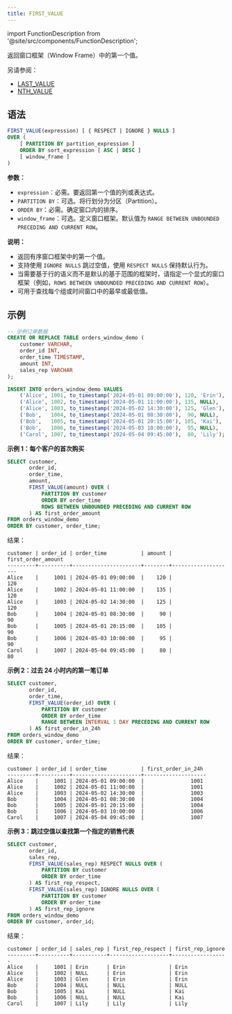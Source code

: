 ```yaml
---
title: FIRST_VALUE
---
```


import FunctionDescription from '@site/src/components/FunctionDescription';

<FunctionDescription description="引入或更新于：v1.2.697"/>

返回窗口框架（Window Frame）中的第一个值。

另请参阅：

- [LAST_VALUE](last-value.md)
- [NTH_VALUE](nth-value.md)

## 语法

```sql
FIRST_VALUE(expression) [ { RESPECT | IGNORE } NULLS ]
OVER (
    [ PARTITION BY partition_expression ]
    ORDER BY sort_expression [ ASC | DESC ]
    [ window_frame ]
)
```

**参数：**
- `expression`：必需。要返回第一个值的列或表达式。
- `PARTITION BY`：可选。将行划分为分区（Partition）。
- `ORDER BY`：必需。确定窗口内的排序。
- `window_frame`：可选。定义窗口框架。默认值为 `RANGE BETWEEN UNBOUNDED PRECEDING AND CURRENT ROW`。

**说明：**
- 返回有序窗口框架中的第一个值。
- 支持使用 `IGNORE NULLS` 跳过空值，使用 `RESPECT NULLS` 保持默认行为。
- 当需要基于行的语义而不是默认的基于范围的框架时，请指定一个显式的窗口框架（例如，`ROWS BETWEEN UNBOUNDED PRECEDING AND CURRENT ROW`）。
- 可用于查找每个组或时间窗口中的最早或最低值。

## 示例

```sql
-- 示例订单数据
CREATE OR REPLACE TABLE orders_window_demo (
    customer VARCHAR,
    order_id INT,
    order_time TIMESTAMP,
    amount INT,
    sales_rep VARCHAR
);

INSERT INTO orders_window_demo VALUES
    ('Alice', 1001, to_timestamp('2024-05-01 09:00:00'), 120, 'Erin'),
    ('Alice', 1002, to_timestamp('2024-05-01 11:00:00'), 135, NULL),
    ('Alice', 1003, to_timestamp('2024-05-02 14:30:00'), 125, 'Glen'),
    ('Bob',   1004, to_timestamp('2024-05-01 08:30:00'),  90, NULL),
    ('Bob',   1005, to_timestamp('2024-05-01 20:15:00'), 105, 'Kai'),
    ('Bob',   1006, to_timestamp('2024-05-03 10:00:00'),  95, NULL),
    ('Carol', 1007, to_timestamp('2024-05-04 09:45:00'),  80, 'Lily');
```

**示例 1：每个客户的首次购买**

```sql
SELECT customer,
       order_id,
       order_time,
       amount,
       FIRST_VALUE(amount) OVER (
           PARTITION BY customer
           ORDER BY order_time
           ROWS BETWEEN UNBOUNDED PRECEDING AND CURRENT ROW
       ) AS first_order_amount
FROM orders_window_demo
ORDER BY customer, order_time;
```

结果：
```
customer | order_id | order_time           | amount | first_order_amount
---------+----------+----------------------+--------+--------------------
Alice    |     1001 | 2024-05-01 09:00:00  |    120 |                120
Alice    |     1002 | 2024-05-01 11:00:00  |    135 |                120
Alice    |     1003 | 2024-05-02 14:30:00  |    125 |                120
Bob      |     1004 | 2024-05-01 08:30:00  |     90 |                 90
Bob      |     1005 | 2024-05-01 20:15:00  |    105 |                 90
Bob      |     1006 | 2024-05-03 10:00:00  |     95 |                 90
Carol    |     1007 | 2024-05-04 09:45:00  |     80 |                 80
```

**示例 2：过去 24 小时内的第一笔订单**

```sql
SELECT customer,
       order_id,
       order_time,
       FIRST_VALUE(order_id) OVER (
           PARTITION BY customer
           ORDER BY order_time
           RANGE BETWEEN INTERVAL 1 DAY PRECEDING AND CURRENT ROW
       ) AS first_order_in_24h
FROM orders_window_demo
ORDER BY customer, order_time;
```

结果：
```
customer | order_id | order_time           | first_order_in_24h
---------+----------+----------------------+--------------------
Alice    |     1001 | 2024-05-01 09:00:00  |               1001
Alice    |     1002 | 2024-05-01 11:00:00  |               1001
Alice    |     1003 | 2024-05-02 14:30:00  |               1003
Bob      |     1004 | 2024-05-01 08:30:00  |               1004
Bob      |     1005 | 2024-05-01 20:15:00  |               1004
Bob      |     1006 | 2024-05-03 10:00:00  |               1006
Carol    |     1007 | 2024-05-04 09:45:00  |               1007
```

**示例 3：跳过空值以查找第一个指定的销售代表**

```sql
SELECT customer,
       order_id,
       sales_rep,
       FIRST_VALUE(sales_rep) RESPECT NULLS OVER (
           PARTITION BY customer
           ORDER BY order_time
       ) AS first_rep_respect,
       FIRST_VALUE(sales_rep) IGNORE NULLS OVER (
           PARTITION BY customer
           ORDER BY order_time
       ) AS first_rep_ignore
FROM orders_window_demo
ORDER BY customer, order_id;
```

结果：
```
customer | order_id | sales_rep | first_rep_respect | first_rep_ignore
---------+----------+-----------+-------------------+------------------
Alice    |     1001 | Erin      | Erin              | Erin
Alice    |     1002 | NULL      | Erin              | Erin
Alice    |     1003 | Glen      | Erin              | Erin
Bob      |     1004 | NULL      | NULL              | NULL
Bob      |     1005 | Kai       | NULL              | Kai
Bob      |     1006 | NULL      | NULL              | Kai
Carol    |     1007 | Lily      | Lily              | Lily
```